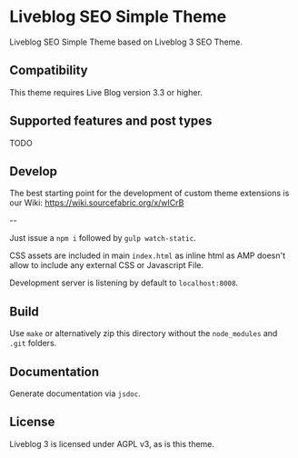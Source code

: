 # Liveblog SEO Simple Theme

Liveblog SEO Simple Theme based on Liveblog 3 SEO Theme.

## Compatibility
This theme requires Live Blog version 3.3 or higher.

## Supported features and post types
TODO

## Develop

The best starting point for the development of custom theme extensions is our Wiki: https://wiki.sourcefabric.org/x/wICrB

--

Just issue a `npm i` followed by `gulp watch-static`.

CSS assets are included in main `index.html` as inline html as AMP doesn't allow
to include any external CSS or Javascript File.

Development server is listening by default to `localhost:8008`.

## Build

Use `make` or alternatively zip this directory without the `node_modules` and `.git` folders.

## Documentation

Generate documentation via `jsdoc`.

## License

Liveblog 3 is licensed under AGPL v3, as is this theme.
